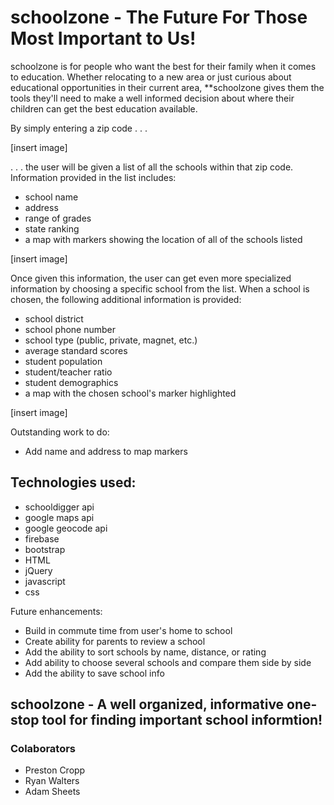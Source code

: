 # schoolzone  - The Future For Those Most Important to Us!

schoolzone is for people who want the best for their family when it comes to education. Whether relocating to a new area or just curious about educational opportunities in their current area, **schoolzone gives them the tools they'll need to make a well informed decision about where their children can get the best education available.

By simply entering a zip code . . .

[insert image]

. . . the user will be given a list of all the schools within that zip code.  Information provided in the list includes: 

* school name
* address
* range of grades
* state ranking
* a map with markers showing the location of all of the schools listed

[insert image]

Once given this information, the user can get even more specialized information by choosing a specific school from the list. When a school is chosen, the following additional information is provided:

* school district
* school phone number
* school type (public, private, magnet, etc.)
* average standard scores
* student population
* student/teacher ratio
* student demographics
* a map with the chosen school's marker highlighted

[insert image]

Outstanding work to do:

* Add name and address to map markers

## Technologies used:

* schooldigger api
* google maps api
* google geocode api
* firebase
* bootstrap
* HTML
* jQuery
* javascript
* css

Future enhancements:

* Build in commute time from user's home to school
* Create ability for parents to review a school
* Add the ability to sort schools by name, distance, or rating
* Add ability to choose several schools and compare them side by side
* Add the ability to save school info

## schoolzone - A well organized, informative one-stop tool for finding important school informtion!

### Colaborators

* Preston Cropp
* Ryan Walters
* Adam Sheets